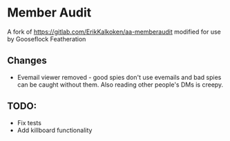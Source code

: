 # Member Audit

A fork of https://gitlab.com/ErikKalkoken/aa-memberaudit modified for use by Gooseflock Featheration

## Changes

* Evemail viewer removed - good spies don't use evemails and bad spies can be caught without them. Also reading other people's DMs is creepy.

## TODO:

* Fix tests
* Add killboard functionality
